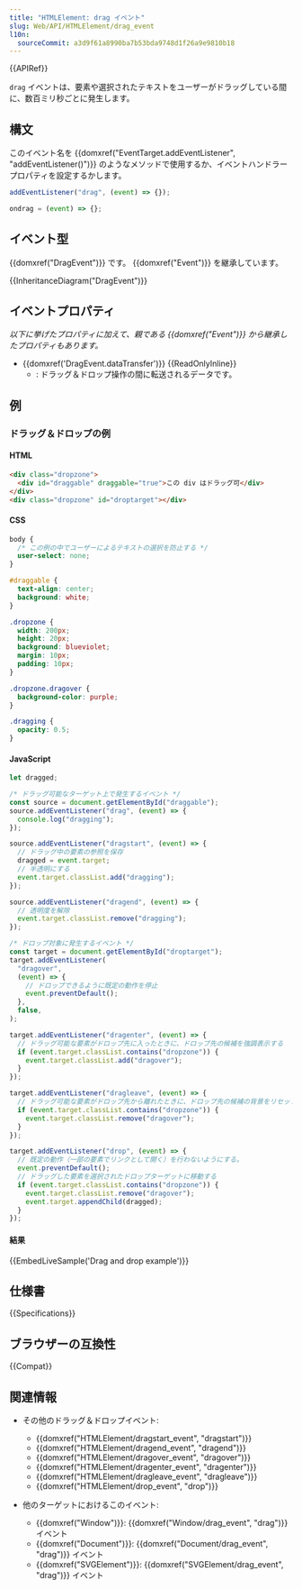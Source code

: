 ```yaml
---
title: "HTMLElement: drag イベント"
slug: Web/API/HTMLElement/drag_event
l10n:
  sourceCommit: a3d9f61a8990ba7b53bda9748d1f26a9e9810b18
---
```


{{APIRef}}

`drag` イベントは、要素や選択されたテキストをユーザーがドラッグしている間に、数百ミリ秒ごとに発生します。

## 構文

このイベント名を {{domxref("EventTarget.addEventListener", "addEventListener()")}} のようなメソッドで使用するか、イベントハンドラープロパティを設定するかします。

```js
addEventListener("drag", (event) => {});

ondrag = (event) => {};
```

## イベント型

{{domxref("DragEvent")}} です。 {{domxref("Event")}} を継承しています。

{{InheritanceDiagram("DragEvent")}}

## イベントプロパティ

_以下に挙げたプロパティに加えて、親である {{domxref("Event")}} から継承したプロパティもあります。_

- {{domxref('DragEvent.dataTransfer')}} {{ReadOnlyInline}}
  - : ドラッグ＆ドロップ操作の間に転送されるデータです。

## 例

### ドラッグ＆ドロップの例

#### HTML

```html
<div class="dropzone">
  <div id="draggable" draggable="true">この div はドラッグ可</div>
</div>
<div class="dropzone" id="droptarget"></div>
```

#### CSS

```css
body {
  /* この例の中でユーザーによるテキストの選択を防止する */
  user-select: none;
}

#draggable {
  text-align: center;
  background: white;
}

.dropzone {
  width: 200px;
  height: 20px;
  background: blueviolet;
  margin: 10px;
  padding: 10px;
}

.dropzone.dragover {
  background-color: purple;
}

.dragging {
  opacity: 0.5;
}
```

#### JavaScript

```js
let dragged;

/* ドラッグ可能なターゲット上で発生するイベント */
const source = document.getElementById("draggable");
source.addEventListener("drag", (event) => {
  console.log("dragging");
});

source.addEventListener("dragstart", (event) => {
  // ドラッグ中の要素の参照を保存
  dragged = event.target;
  // 半透明にする
  event.target.classList.add("dragging");
});

source.addEventListener("dragend", (event) => {
  // 透明度を解除
  event.target.classList.remove("dragging");
});

/* ドロップ対象に発生するイベント */
const target = document.getElementById("droptarget");
target.addEventListener(
  "dragover",
  (event) => {
    // ドロップできるように既定の動作を停止
    event.preventDefault();
  },
  false,
);

target.addEventListener("dragenter", (event) => {
  // ドラッグ可能な要素がドロップ先に入ったときに、ドロップ先の候補を強調表示する
  if (event.target.classList.contains("dropzone")) {
    event.target.classList.add("dragover");
  }
});

target.addEventListener("dragleave", (event) => {
  // ドラッグ可能な要素がドロップ先から離れたときに、ドロップ先の候補の背景をリセットする
  if (event.target.classList.contains("dropzone")) {
    event.target.classList.remove("dragover");
  }
});

target.addEventListener("drop", (event) => {
  // 既定の動作（一部の要素でリンクとして開く）を行わないようにする。
  event.preventDefault();
  // ドラッグした要素を選択されたドロップターゲットに移動する
  if (event.target.classList.contains("dropzone")) {
    event.target.classList.remove("dragover");
    event.target.appendChild(dragged);
  }
});
```

#### 結果

{{EmbedLiveSample('Drag and drop example')}}

## 仕様書

{{Specifications}}

## ブラウザーの互換性

{{Compat}}

## 関連情報

- その他のドラッグ＆ドロップイベント:

  - {{domxref("HTMLElement/dragstart_event", "dragstart")}}
  - {{domxref("HTMLElement/dragend_event", "dragend")}}
  - {{domxref("HTMLElement/dragover_event", "dragover")}}
  - {{domxref("HTMLElement/dragenter_event", "dragenter")}}
  - {{domxref("HTMLElement/dragleave_event", "dragleave")}}
  - {{domxref("HTMLElement/drop_event", "drop")}}

- 他のターゲットにおけるこのイベント:

  - {{domxref("Window")}}: {{domxref("Window/drag_event", "drag")}} イベント
  - {{domxref("Document")}}: {{domxref("Document/drag_event", "drag")}} イベント
  - {{domxref("SVGElement")}}: {{domxref("SVGElement/drag_event", "drag")}} イベント
